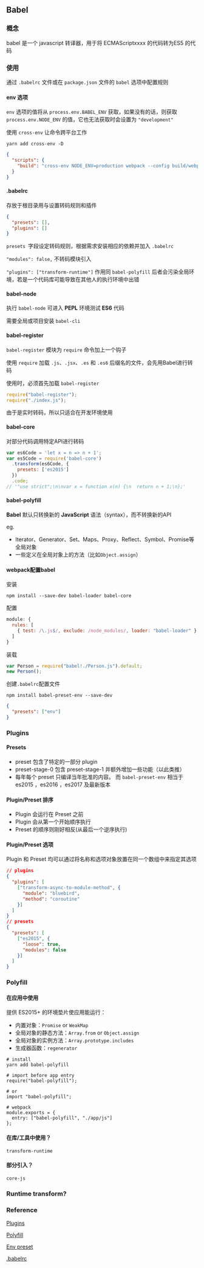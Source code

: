 ## Babel

### 概念

babel 是一个 javascript 转译器，用于将 ECMAScriptxxxx 的代码转为ES5 的代码

### 使用

通过 `.babelrc` 文件或在 `package.json` 文件的 `babel` 选项中配置规则

#### env 选项

`env` 选项的值将从 `process.env.BABEL_ENV` 获取，如果没有的话，则获取 `process.env.NODE_ENV` 的值，它也无法获取时会设置为 `"development"` 

使用 `cross-env` 让命令跨平台工作

```shell
yarn add cross-env -D
```

```json
{
  "scripts": {
    "build": "cross-env NODE_ENV=production webpack --config build/webpack.config.js"
  }
}
```

#### .babelrc

存放于根目录用与设置转码规则和插件

```json
{
  "presets": [],
  "plugins": []
}
```

`presets `字段设定转码规则，根据需求安装相应的依赖并加入 `.babelrc`

`"modules": false,` 不转码模块引入

`"plugins": ["transform-runtime"]` 作用同 `babel-polyfill` 后者会污染全局环境，若是一个代码库可能导致在其他人的执行环境中出错

#### babel-node

执行 `babel-node` 可进入 __PEPL__ 环境测试 __ES6__ 代码

需要全局或项目安装 `babel-cli`

#### babel-register

`babel-register` 模块为 `require` 命令加上一个钩子

使用 `require` 加载 `.js`、`.jsx`、`.es` 和 `.es6` 后缀名的文件，会先用Babel进行转码

使用时，必须首先加载 `babel-register`

```javascript
require("babel-register");
require("./index.js");
```
由于是实时转码，所以只适合在开发环境使用

#### babel-core

对部分代码调用特定API进行转码

```javascript
var es6Code = 'let x = n => n + 1';
var es5Code = require('babel-core')
  .transform(es6Code, {
    presets: ['es2015']
  })
  .code;
// '"use strict";\n\nvar x = function x(n) {\n  return n + 1;\n};'
```

#### babel-polyfill

__Babel__ 默认只转换新的 __JavaScript__ 语法（syntax），而不转换新的API

eg.

* Iterator、Generator、Set、Maps、Proxy、Reflect、Symbol、Promise等全局对象
* 一些定义在全局对象上的方法（比如`Object.assign`）

#### webpack配置babel

安装

```shell
npm install --save-dev babel-loader babel-core
```

配置

```javascript
module: {
  rules: [
    { test: /\.js$/, exclude: /node_modules/, loader: "babel-loader" }
  ]
}
```
装载

```javascript
var Person = require("babel!./Person.js").default;
new Person();
```

创建`.babelrc`配置文件

```shell
npm install babel-preset-env --save-dev
```

```json
{
  "presets": ["env"]
}
```

### Plugins

#### Presets

- preset 包含了特定的一部分 plugin
- preset-stage-0 包含 preset-stage-1 并额外增加一些功能（以此类推）
- 每年每个 preset 只编译当年批准的内容。 而 `babel-preset-env` 相当于 es2015 ，es2016 ，es2017 及最新版本

#### Plugin/Preset 排序

- Plugin 会运行在 Preset 之前
- Plugin 会从第一个开始顺序执行
- Preset 的顺序则刚好相反(从最后一个逆序执行)

#### Plugin/Preset 选项

Plugin 和 Preset 均可以通过将名称和选项对象放置在同一个数组中来指定其选项

```json
// plugins
{
  "plugins": [
    ["transform-async-to-module-method", {
      "module": "bluebird",
      "method": "coroutine"
    }]
  ]
}
// presets
{
  "presets": [
    ["es2015", {
      "loose": true,
      "modules": false
    }]
  ]
}
```

### Polyfill

#### 在应用中使用

提供 ES2015+ 的环境垫片使应用能运行：

- 内置对象：`Promise` or `WeakMap`
- 全局对象的静态方法：`Array.from` or `Object.assign`
- 全局对象的实例方法：`Array.prototype.includes`
- 生成器函数：`regenerator`

```shell
# install
yarn add babel-polyfill

# import before app entry
require("babel-polyfill");

# or
import "babel-polyfill";

# webpack
module.exports = {
  entry: ["babel-polyfill", "./app/js"]
};
```

#### 在库/工具中使用？

`transform-runtime`

#### 部分引入？

`core-js`

### Runtime transform?

### Reference

[Plugins](http://babeljs.io/docs/plugins/)

[Polyfill](http://babeljs.io/docs/usage/polyfill/)

[Env preset](http://babeljs.io/docs/plugins/preset-env/)

[.babelrc](http://babeljs.io/docs/usage/babelrc/)